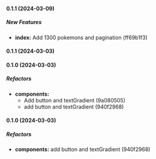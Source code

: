 #### 0.1.1 (2024-03-09)

##### New Features

* **index:**  Add 1300 pokemons and pagination (ff69b1f3)

#### 0.1.1 (2024-03-03)

#### 0.1.0 (2024-03-03)

##### Refactors

* **components:**
  *  Add button and textGradient (9a080505)
  *  add button and textGradient (940f2968)

#### 0.1.0 (2024-03-03)

##### Refactors

* **components:**  add button and textGradient (940f2968)

